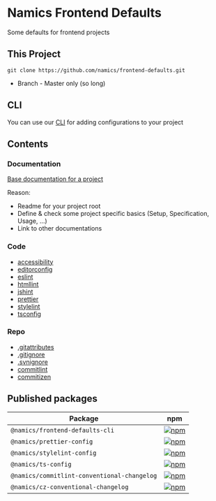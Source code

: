 # Namics Frontend Defaults

Some defaults for frontend projects

## This Project

```
git clone https://github.com/namics/frontend-defaults.git
```

* Branch - Master only (so long)

## CLI

You can use our [CLI](cli/README.md) for adding configurations to your project

## Contents

### Documentation

[Base documentation for a project](/doc/README.md)

Reason: 

* Readme for your project root
* Define & check some project specific basics (Setup, Specification, Usage, ...)
* Link to other documentations

### Code

* [accessibility](codequality/accessibility/README.md)
* [editorconfig](editorconfig/)
* [eslint](codequality/eslint/)
* [htmllint](codequality/htmllint/)
* [jshint](codequality/jshint/)
* [prettier](codequality/prettier/README.md)
* [stylelint](codequality/stylelint/README.md)
* [tsconfig](codequality/ts-config/README.md)

### Repo

* [.gitattributes](repo/gitattributes/)
* [.gitignore](repo/gitignore/)
* [.svnignore](repo/svnignore/)
* [commitlint](repo/commitlint-conventional-changelog/README.md)
* [commitizen](repo/cz-conventional-changelog/README.md)

## Published packages

| Package                                     |                                                                                  npm                                                                                  |
| ------------------------------------------- | :-------------------------------------------------------------------------------------------------------------------------------------------------------------------: |
| `@namics/frontend-defaults-cli`                   |                       [![npm](https://img.shields.io/npm/v/@namics/frontend-defaults-cli.svg)](https://www.npmjs.com/package/@namics/frontend-defaults-cli)                       |
| `@namics/prettier-config`                   |                       [![npm](https://img.shields.io/npm/v/@namics/prettier-config.svg)](https://www.npmjs.com/package/@namics/prettier-config)                       |
| `@namics/stylelint-config`                  |                      [![npm](https://img.shields.io/npm/v/@namics/stylelint-config.svg)](https://www.npmjs.com/package/@namics/stylelint-config)                      |
| `@namics/ts-config`                  |                      [![npm](https://img.shields.io/npm/v/@namics/ts-config.svg)](https://www.npmjs.com/package/@namics/ts-config)                      |
| `@namics/commitlint-conventional-changelog` |                      [![npm](https://img.shields.io/npm/v/@namics/commitlint-conventional-changelog.svg)](https://www.npmjs.com/package/@namics/commitlint-conventional-changelog)     |
| `@namics/cz-conventional-changelog`         |                      [![npm](https://img.shields.io/npm/v/@namics/cz-conventional-changelog.svg)](https://www.npmjs.com/package/@namics/cz-conventional-changelog)             |
